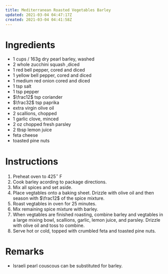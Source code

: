 ```yaml
---
title: Mediterranean Roasted Vegetables Barley
updated: 2021-03-04 04:47:17Z
created: 2021-03-04 04:41:58Z
---
```


# Ingredients

* 1 cups / 163g dry pearl barley, washed
* 2 whole zucchini squash ,diced
* 1 red bell pepper, cored and diced
* 1 yellow bell pepper, cored and diced
* 1 medium red onion cored and diced
* 1 tsp salt
* 1 tsp pepper
* $\frac12$ tsp coriander
* $\frac32$ tsp paprika
* extra virgin olive oil
* 2 scallions, chopped
* 1 garlic clove, minced
* 2 oz chopped fresh parsley
* 2 tbsp lemon juice
* feta cheese
* toasted pine nuts

# Instructions

1. Preheat oven to $425^\circ$ F
2. Cook barley acording to package directions.
3. Mix all spices and set aside.
4. Place vegtables onto a baking sheet. Drizzle with olive oil and then season with $\frac12$ of the spice mixture.
5. Roast vegtables in oven for 25 minutes.
6. Mix remaining spice mixture with barley.
7. When vegtables are finished roasting, combine barley and vegtables in a large mixing bowl, scallions, garlic, lemon juice, and parsley. Drizzle with olive oil and toss to combine.
8. Serve hot or cold, topped with crumbled feta and toasted pine nuts.

# Remarks

* Israeli pearl couscous can be substituted for barley.